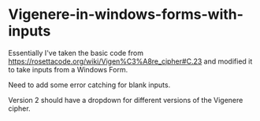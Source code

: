 # Vigenere-in-windows-forms-with-inputs

Essentially I've taken the basic code from https://rosettacode.org/wiki/Vigen%C3%A8re_cipher#C.23
and modified it to take inputs from a Windows Form. 

Need to add some error catching for blank inputs. 

Version 2 should have a dropdown for different versions of the Vigenere cipher. 
